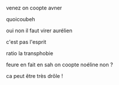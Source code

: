 
venez on coopte avner

quoicoubeh

oui non il faut virer aurélien


c'est pas l'esprit



ratio la transphobie




feure en fait
en sah on coopte noéline non ? 


ca peut être très drôle !

